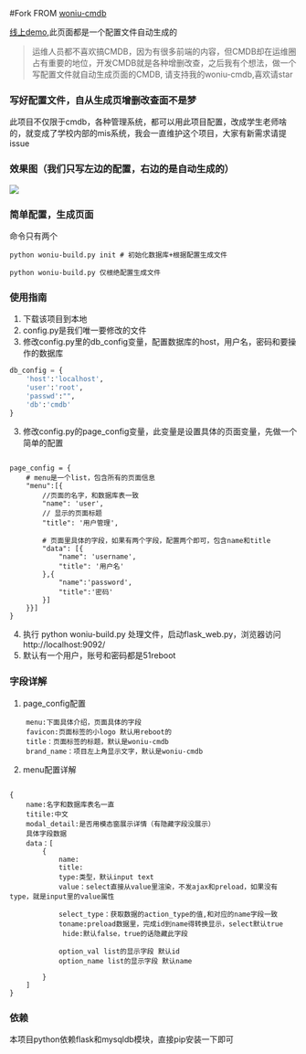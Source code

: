 


#Fork FROM [woniu-cmdb](http://shengxinjing.cn/woniu-cmdb/)


[线上demo](http://admin.51reboot.com/),此页面都是一个配置文件自动生成的


> 运维人员都不喜欢搞CMDB，因为有很多前端的内容，但CMDB却在运维圈占有重要的地位，开发CMDB就是各种增删改查，之后我有个想法，做一个写配置文件就自动生成页面的CMDB, 请支持我的woniu-cmdb,喜欢请star

### 写好配置文件，自从生成页增删改查面不是梦

此项目不仅限于cmdb，各种管理系统，都可以用此项目配置，改成学生老师啥的，就变成了学校内部的mis系统，我会一直维护这个项目，大家有新需求请提issue

### 效果图（我们只写左边的配置，右边的是自动生成的）
![](http://7xjoq9.com1.z0.glb.clouddn.com/cmdb01.png)


### 简单配置，生成页面
命令只有两个

```
python woniu-build.py init # 初始化数据库+根据配置生成文件

python woniu-build.py 仅根绝配置生成文件 
```
### 使用指南

1. 下载该项目到本地
2. config.py是我们唯一要修改的文件
2. 修改config.py里的db_config变量，配置数据库的host，用户名，密码和要操作的数据库

```python
db_config = {
    'host':'localhost',
    'user':'root',
    'passwd':"",
    'db':'cmdb'
}

```


3. 修改config.py的page_config变量，此变量是设置具体的页面变量，先做一个简单的配置

```

page_config = {
    # menu是一个list，包含所有的页面信息
    "menu":[{
        //页面的名字，和数据库表一致
        "name": 'user',
        // 显示的页面标题
        "title": '用户管理',

        # 页面里具体的字段，如果有两个字段，配置两个即可，包含name和title
        "data": [{
            "name": 'username',
            "title": '用户名'
        },{
            "name":'password',
            "title":'密码'
        }]
    }}]
}

```

4. 执行 python woniu-build.py 处理文件，启动flask_web.py，浏览器访问http://localhost:9092/
5. 默认有一个用户，账号和密码都是51reboot


### 字段详解

1. page_config配置

```
    menu:下面具体介绍，页面具体的字段
    favicon:页面标签的小logo 默认用reboot的
    title：页面标签的标题，默认是woniu-cmdb
    brand_name：项目左上角显示文字，默认是woniu-cmdb

```

2. menu配置详解
```

{
    name:名字和数据库表名一直
    titile:中文
    modal_detail:是否用模态窗展示详情（有隐藏字段没展示）
    具体字段数据
    data：[
        {
            name:
            title:
            type:类型，默认input text
            value：select直接从value里渲染，不发ajax和preload，如果没有type，就是input里的value属性

            select_type：获取数据的action_type的值,和对应的name字段一致
            toname:preload数据里，完成id到name得转换显示，select默认true
             hide:默认false，true的话隐藏此字段
             
            option_val list的显示字段 默认id
            option_name list的显示字段 默认name

        }
    ]
}
```

### 依赖

本项目python依赖flask和mysqldb模块，直接pip安装一下即可
